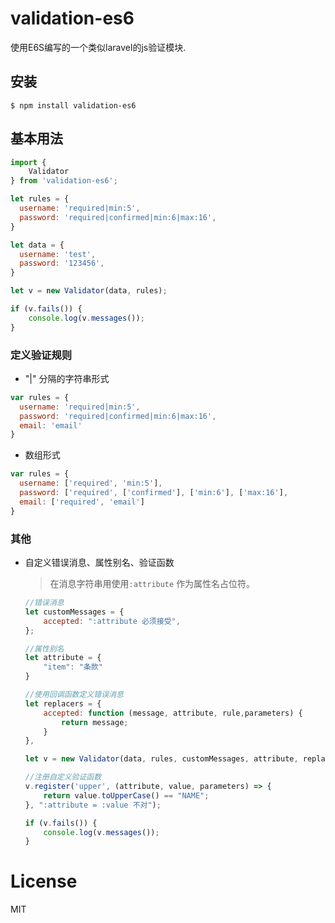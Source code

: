 validation-es6
============
使用E6S编写的一个类似laravel的js验证模块.

## 安装

  ```shell
  $ npm install validation-es6
  ```

## 基本用法
```javascript
import {
    Validator
} from 'validation-es6';

let rules = {
  username: 'required|min:5',
  password: 'required|confirmed|min:6|max:16',
}

let data = {
  username: 'test',
  password: '123456',
}

let v = new Validator(data, rules);

if (v.fails()) {
    console.log(v.messages());
}
```

### 定义验证规则
  - "|" 分隔的字符串形式
  ```javascript
  var rules = {
    username: 'required|min:5',
    password: 'required|confirmed|min:6|max:16',
    email: 'email'
  }
  ```

  - 数组形式
  ```javascript
  var rules = {
    username: ['required', 'min:5'],
    password: ['required', ['confirmed'], ['min:6'], ['max:16'],
    email: ['required', 'email']
  }
  ```

### 其他
 - 自定义错误消息、属性别名、验证函数
   > 在消息字符串用使用`:attribute` 作为属性名占位符。
    ```javascript
    //错误消息
    let customMessages = {
        accepted: ":attribute 必须接受",
    };

    //属性别名
    let attribute = {
        "item": "条款"
    }

    //使用回调函数定义错误消息
    let replacers = {
        accepted: function (message, attribute, rule,parameters) {
            return message;
        }
    },

    let v = new Validator(data, rules, customMessages, attribute, replacers);

    //注册自定义验证函数
    v.register('upper', (attribute, value, parameters) => {
        return value.toUpperCase() == "NAME";
    }, ":attribute = :value 不对");

    if (v.fails()) {
        console.log(v.messages());
    }

    ```


# License

MIT